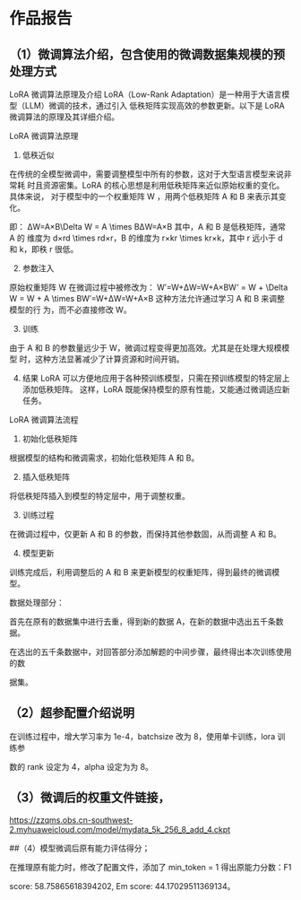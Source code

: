# 作品报告

## （1）微调算法介绍，包含使用的微调数据集规模的预处理方式


LoRA 微调算法原理及介绍
LoRA（Low-Rank Adaptation）是一种用于大语言模型（LLM）微调的技术，通过引入
低秩矩阵实现高效的参数更新。以下是 LoRA 微调算法的原理及其详细介绍。

LoRA 微调算法原理

1. 低秩近似

在传统的全模型微调中，需要调整模型中所有的参数，这对于大型语言模型来说非常耗
时且资源密集。LoRA 的核心思想是利用低秩矩阵来近似原始权重的变化。具体来说，
对于模型中的一个权重矩阵 W ，用两个低秩矩阵 A 和 B 来表示其变化。

即： ΔW=A×B\Delta W = A \times BΔW=A×B 其中，A 和 B 是低秩矩阵，通常 A 的
维度为 d×rd \times rd×r，B 的维度为 r×kr \times kr×k，其中 r 远小于 d 和 k，即秩
r 很低。

2. 参数注入

原始权重矩阵 W 在微调过程中被修改为： W′=W+ΔW=W+A×BW' = W + \Delta W = W + A \times BW′=W+ΔW=W+A×B 这种方法允许通过学习 A 和 B 来调整模型的行
为，而不必直接修改 W。

3. 训练

由于 A 和 B 的参数量远少于 W，微调过程变得更加高效。尤其是在处理大规模模型
时，这种方法显著减少了计算资源和时间开销。

4. 结果
LoRA 可以方便地应用于各种预训练模型，只需在预训练模型的特定层上添加低秩矩阵。
这样，LoRA 既能保持模型的原有性能，又能通过微调适应新任务。

LoRA 微调算法流程



1. 初始化低秩矩阵

根据模型的结构和微调需求，初始化低秩矩阵 A 和 B。

2. 插入低秩矩阵

将低秩矩阵插入到模型的特定层中，用于调整权重。

3. 训练过程

在微调过程中，仅更新 A 和 B 的参数，而保持其他参数固，从而调整 A 和 B。

4. 模型更新

训练完成后，利用调整后的 A 和 B 来更新模型的权重矩阵，得到最终的微调模型。


数据处理部分：

首先在原有的数据集中进行去重，得到新的数据 A，在新的数据中选出五千条数据。

在选出的五千条数据中，对回答部分添加解题的中间步骤，最终得出本次训练使用的数

据集。



## （2）超参配置介绍说明

在训练过程中，增大学习率为 1e-4，batchsize 改为 8，使用单卡训练，lora 训练参

数的 rank 设定为 4，alpha 设定为为 8。



## （3）微调后的权重文件链接，

https://zzqms.obs.cn-southwest-2.myhuaweicloud.com/model/mydata_5k_256_8_add_4.ckpt


##（4）模型微调后原有能力评估得分；

在推理原有能力时，修改了配置文件，添加了 min_token = 1 得出原能力分数：F1

score: 58.75865618394202, Em score: 44.17029511369134。 
